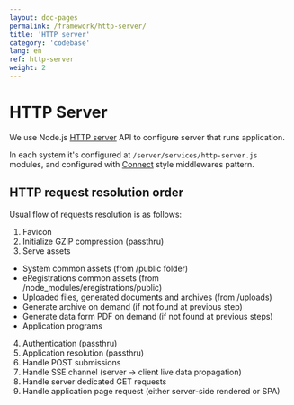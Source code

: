 ```yaml
---
layout: doc-pages
permalink: /framework/http-server/
title: 'HTTP server'
category: 'codebase'
lang: en
ref: http-server
weight: 2
---
```


# HTTP Server

We use Node.js [HTTP server](https://nodejs.org/dist/latest-v7.x/docs/api/http.html#http_class_http_server) API to configure server that runs application.

In each system it's configured at `/server/services/http-server.js` modules, and configured with [Connect](https://github.com/senchalabs/connect#readme) style middlewares pattern.

## HTTP request resolution order

Usual flow of requests resolution is as follows:

1. Favicon
2. Initialize GZIP compression (passthru)
3. Serve assets
  - System common assets (from /public folder)
  - eRegistrations common assets (from /node_modules/eregistrations/public)
  - Uploaded files, generated documents and archives (from /uploads)
  - Generate archive on demand (if not found at previous step)
  - Generate data form PDF on demand (if not found at previous steps)
  - Application programs
4. Authentication (passthru)
5. Application resolution (passthru)
6. Handle POST submissions
7. Handle SSE channel (server -> client live data propagation)
8. Handle server dedicated GET requests
9. Handle application page request (either server-side rendered or SPA)
